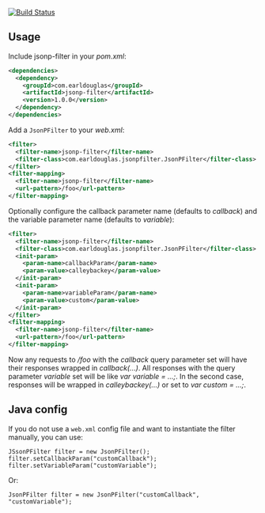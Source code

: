 [![Build Status](https://travis-ci.org/earldouglas/jsonp-filter.svg?branch=travis-ci)](https://travis-ci.org/earldouglas/jsonp-filter)

## Usage

Include jsonp-filter in your *pom.xml*:

```xml
<dependencies>
  <dependency>
    <groupId>com.earldouglas</groupId>
    <artifactId>jsonp-filter</artifactId>
    <version>1.0.0</version>
  </dependency>
</dependencies>
```

Add a `JsonPFilter` to your *web.xml*:

```xml
<filter>
  <filter-name>jsonp-filter</filter-name>
  <filter-class>com.earldouglas.jsonpfilter.JsonPFilter</filter-class>
</filter>
<filter-mapping>
  <filter-name>jsonp-filter</filter-name>
  <url-pattern>/foo</url-pattern>
</filter-mapping>
```

Optionally configure the callback parameter name (defaults to *callback*) and the variable parameter name (defaults to *variable*):

```xml
<filter>
  <filter-name>jsonp-filter</filter-name>
  <filter-class>com.earldouglas.jsonpfilter.JsonPFilter</filter-class>
  <init-param>
    <param-name>callbackParam</param-name>
    <param-value>calleybackey</param-value>
  </init-param>
  <init-param>
    <param-name>variableParam</param-name>
    <param-value>custom</param-value>
  </init-param>
</filter>
<filter-mapping>
  <filter-name>jsonp-filter</filter-name>
  <url-pattern>/foo</url-pattern>
</filter-mapping>
```

Now any requests to */foo* with the *callback* query parameter set will have their responses wrapped in *callback(...)*. All responses with the query parameter *variable* set will be like *var variable = ...;*. In the second case, responses will be wrapped in *calleybackey(...)* or set to *var custom = ...;*.

## Java config

If you do not use a `web.xml` config file and want to instantiate the filter manually, you can use:

    JSsonPFilter filter = new JsonPFilter();
    filter.setCallbackParam("customCallback");
    filter.setVariableParam("customVariable");

Or:

    JsonPFilter filter = new JsonPFilter("customCallback", "customVariable");
